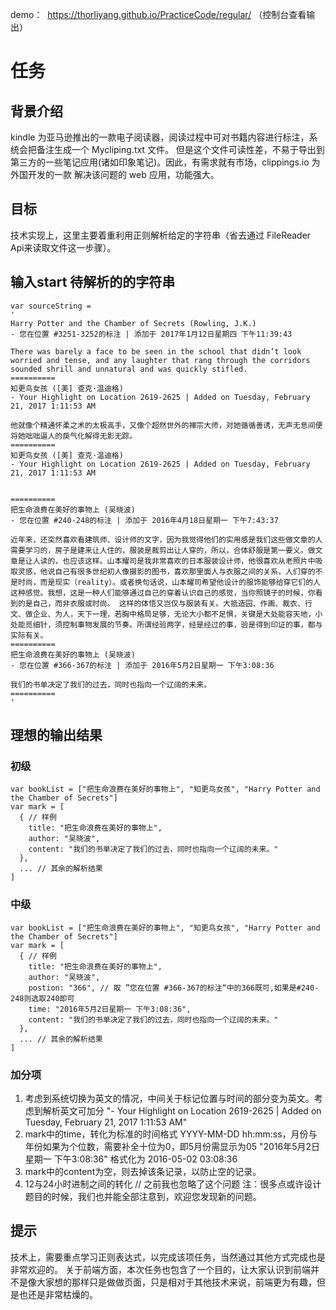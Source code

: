 demo：  https://thorliyang.github.io/PracticeCode/regular/ 
（控制台查看输出）

# 任务
## 背景介绍
kindle 为亚马逊推出的一款电子阅读器，阅读过程中可对书籍内容进行标注，系统会把备注生成一个 Mycliping.txt 文件。
但是这个文件可读性差，不易于导出到第三方的一些笔记应用(诸如印象笔记)。因此，有需求就有市场，clippings.io 为外国开发的一款
解决该问题的 web 应用，功能强大。

## 目标
技术实现上，这里主要着重利用正则解析给定的字符串（省去通过 FileReader Api来读取文件这一步骤）。

##  输入start 待解析的的字符串 
```
var sourceString = 
'
Harry Potter and the Chamber of Secrets (Rowling, J.K.)
- 您在位置 #3251-3252的标注 | 添加于 2017年1月12日星期四 下午11:39:43

There was barely a face to be seen in the school that didn’t look worried and tense, and any laughter that rang through the corridors sounded shrill and unnatural and was quickly stifled.
==========
知更鸟女孩 ([美] 查克·温迪格)
- Your Highlight on Location 2619-2625 | Added on Tuesday, February 21, 2017 1:11:53 AM

他就像个精通怀柔之术的太极高手，又像个超然世外的禅宗大师，对她循循善诱，无声无息间便将她咄咄逼人的戾气化解得无影无踪。
==========
知更鸟女孩 ([美] 查克·温迪格)
- Your Highlight on Location 2619-2625 | Added on Tuesday, February 21, 2017 1:11:53 AM


==========
把生命浪费在美好的事物上 (吴晓波)
- 您在位置 #240-248的标注 | 添加于 2016年4月18日星期一 下午7:43:37

近年来，还突然喜欢看建筑师、设计师的文字，因为我觉得他们的实用感是我们这些做文章的人需要学习的，房子是建来让人住的，服装是裁剪出让人穿的，所以，合体舒服是第一要义。做文章是让人读的，也应该这样。山本耀司是我非常喜欢的日本服装设计师，他很喜欢从老照片中吸取灵感，他说自己有很多世纪初人像摄影的图书，喜欢那里面人与衣服之间的关系，人们穿的不是时尚，而是现实（reality）。或者换句话说，山本耀司希望他设计的服饰能够给穿它们的人这种感觉。我想，这是一种人们能够通过自己的穿着认识自己的感觉，当你照镜子的时候，你看到的是自己，而非衣服或时尚。 这样的体悟又岂仅与服装有关。大抵造园、作画、裁衣、行文、做企业、为人，天下一理，若胸中格局足够，无论大小都不足惧，关键是大处能容天地，小处能觅细针，须控制事物发展的节奏。所谓经验两字，经是经过的事，验是得到印证的事，都与实际有关。
==========
把生命浪费在美好的事物上 (吴晓波)
- 您在位置 #366-367的标注 | 添加于 2016年5月2日星期一 下午3:08:36

我们的书单决定了我们的过去，同时也指向一个辽阔的未来。
==========
'
```
##  理想的输出结果
### 初级 
```
var bookList = ["把生命浪费在美好的事物上", "知更鸟女孩", "Harry Potter and the Chamber of Secrets"]
var mark = [
  { // 样例
    title: "把生命浪费在美好的事物上",
    author: "吴晓波",
    content: "我们的书单决定了我们的过去，同时也指向一个辽阔的未来。"
  },
  ... // 其余的解析结果
]
```

### 中级

```
var bookList = ["把生命浪费在美好的事物上", "知更鸟女孩", "Harry Potter and the Chamber of Secrets"]
var mark = [
  { // 样例
    title: "把生命浪费在美好的事物上",
    author: "吴晓波",
    postion: "366", // 取 ”您在位置 #366-367的标注“中的366既可,如果是#240-248则选取240即可
    time: "2016年5月2日星期一 下午3:08:36", 
    content: "我们的书单决定了我们的过去，同时也指向一个辽阔的未来。"
  },
  ... // 其余的解析结果
]
```
### 加分项
1. 考虑到系统切换为英文的情况，中间关于标记位置与时间的部分变为英文。考虑到解析英文可加分 
"- Your Highlight on Location 2619-2625 | Added on Tuesday, February 21, 2017 1:11:53 AM"
2. mark中的time，转化为标准的时间格式 YYYY-MM-DD hh:mm:ss，月份与年份如果为个位数，需要补全十位为0，即5月份需显示为05
"2016年5月2日星期一 下午3:08:36" 格式化为 2016-05-02 03:08:36
3. mark中的content为空，则去掉该条记录，以防止空的记录。
4. 12与24小时进制之间的转化 // 之前我也忽略了这个问题
注：很多点或许设计题目的时候，我们也并能全部注意到，欢迎您发现新的问题。
## 提示
技术上，需要重点学习正则表达式，以完成该项任务，当然通过其他方式完成也是非常欢迎的。
关于前端方面，本次任务也包含了一个目的，让大家认识到前端并不是像大家想的那样只是做做页面，只是相对于其他技术来说，前端更为有趣，但是也还是非常枯燥的。
